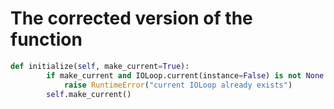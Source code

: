 # The corrected version of the function
```python
def initialize(self, make_current=True):
        if make_current and IOLoop.current(instance=False) is not None:
            raise RuntimeError("current IOLoop already exists")
        self.make_current()
```